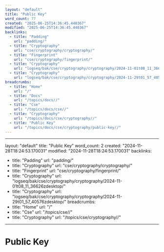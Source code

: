 ```yaml
---
layout: "default"
title: "Public Key"
word_count: 77
created: "2025-06-25T14:36:45.440367"
modified: "2025-06-25T14:36:45.440367"
backlinks:
  - title: "Padding"
    url: "padding/"
  - title: "Cryptography"
    url: "cse/cryptography/cryptography/"
  - title: "Fingerprint"
    url: "cse/cryptography/fingerprint/"
  - title: "Cryptography"
    url: "logseq/bak/cse/cryptography/cryptography/2024-11-01t08_11_36626zdesktop/"
  - title: "Cryptography"
    url: "logseq/bak/cse/cryptography/cryptography/2024-11-29t01_57_40576zdesktop/"
breadcrumbs:
  - title: "Home"
    url: "/"
  - title: "Docs"
    url: "/topics/docs//"
  - title: "Cse"
    url: "/topics/docs/cse//"
  - title: "Cryptography"
    url: "/topics/docs/cse/cryptography//"
  - title: "Public Key"
    url: "/topics/docs/cse/cryptography/public-key//"
---
```

---
layout: "default"
title: "Public Key"
word_count: 2
created: "2024-11-28T18:24:53.170031"
modified: "2024-11-28T18:24:53.170031"
backlinks:
  - title: "Padding"
    url: "padding/"
  - title: "Cryptography"
    url: "cse/cryptography/cryptography/"
  - title: "Fingerprint"
    url: "cse/cryptography/fingerprint/"
  - title: "Cryptography"
    url: "logseq/bak/cse/cryptography/cryptography/2024-11-01t08_11_36626zdesktop/"
  - title: "Cryptography"
    url: "logseq/bak/cse/cryptography/cryptography/2024-11-29t01_57_40576zdesktop/"
breadcrumbs:
  - title: "Home"
    url: "/"
  - title: "Cse"
    url: "/topics/cse//"
  - title: "Cryptography"
    url: "/topics/cse/cryptography//"
---
# Public Key

